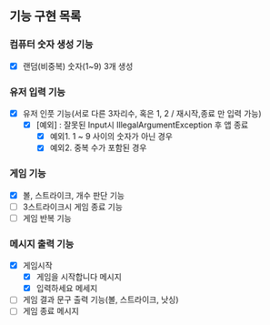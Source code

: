 ## 기능 구현 목록

### 컴퓨터 숫자 생성 기능
- [x] 랜덤(비중복) 숫자(1~9) 3개 생성

### 유저 입력 기능
- [x] 유저 인풋 기능(서로 다른 3자리수, 혹은 1, 2 / 재시작,종료 만 입력 가능)
  - [x] [예외] : 잘못된 Input시 IllegalArgumentException 후 앱 종료
    - [x] 예외1. 1 ~ 9 사이의 숫자가 아닌 경우
    - [x] 예외2. 중복 수가 포함된 경우

### 게임 기능
- [x] 볼, 스트라이크, 개수 판단 기능
- [ ] 3스트라이크시 게임 종료 기능
- [ ] 게임 반복 기능

### 메시지 출력 기능
- [x] 게임시작
  - [x] 게임을 시작합니다 메시지
  - [x] 입력하세요 메세지
- [ ] 게임 결과 문구 출력 기능(볼, 스트라이크, 낫싱)
- [ ] 게임 종료 메시지
